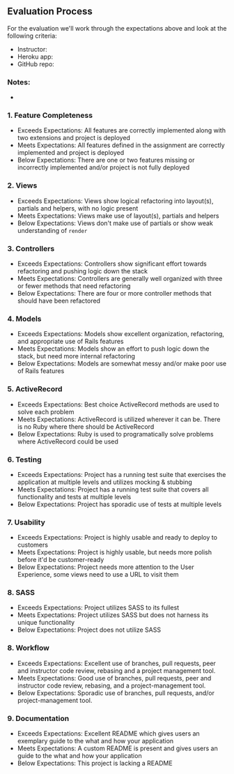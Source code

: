 ## Evaluation Process

For the evaluation we'll work through the expectations above and look at the
following criteria:

- Instructor: 
- Heroku app: 
- GitHub repo: 

### Notes:

- 

### 1. Feature Completeness

* Exceeds Expectations: All features are correctly implemented along with two extensions and project is deployed
* Meets Expectations: All features defined in the assignment are correctly implemented and project is deployed
* Below Expectations: There are one or two features missing or incorrectly implemented and/or project is not fully deployed

### 2. Views

* Exceeds Expectations: Views show logical refactoring into layout(s), partials and helpers, with no logic present
* Meets Expectations: Views make use of layout(s), partials and helpers
* Below Expectations: Views don't make use of partials or show weak understanding of `render`

### 3. Controllers

* Exceeds Expectations: Controllers show significant effort towards refactoring and pushing logic down the stack
* Meets Expectations: Controllers are generally well organized with three or fewer methods that need refactoring
* Below Expectations: There are four or more controller methods that should have been refactored

### 4. Models

* Exceeds Expectations: Models show excellent organization, refactoring, and appropriate use of Rails features
* Meets Expectations: Models show an effort to push logic down the stack, but need more internal refactoring
* Below Expectations: Models are somewhat messy and/or make poor use of Rails features

### 5. ActiveRecord

* Exceeds Expectations: Best choice ActiveRecord methods are used to solve each problem
* Meets Expectations: ActiveRecord is utilized wherever it can be. There is no Ruby where there should be ActiveRecord
* Below Expectations: Ruby is used to programatically solve problems where ActiveRecord could be used

### 6. Testing

* Exceeds Expectations: Project has a running test suite that exercises the application at multiple levels and utilizes mocking & stubbing
* Meets Expectations: Project has a running test suite that covers all functionality and tests at multiple levels
* Below Expectations: Project has sporadic use of tests at multiple levels

### 7. Usability

* Exceeds Expectations: Project is highly usable and ready to deploy to customers
* Meets Expectations: Project is highly usable, but needs more polish before it'd be customer-ready
* Below Expectations: Project needs more attention to the User Experience, some views need to use a URL to visit them

### 8. SASS

* Exceeds Expectations: Project utilizes SASS to its fullest
* Meets Expectations: Project utilizes SASS but does not harness its unique functionality
* Below Expectations: Project does not utilize SASS

### 8. Workflow

* Exceeds Expectations: Excellent use of branches, pull requests, peer and instructor  code review, rebasing and a project management tool.
* Meets Expectations: Good use of branches, pull requests, peer and instructor code review, rebasing, and a project-management tool.
* Below Expectations: Sporadic use of branches, pull requests, and/or project-management tool.

### 9. Documentation

* Exceeds Expectations: Excellent README which gives users an exemplary guide to the what and how your application
* Meets Expectations: A custom README is present and gives users an guide to the what and how your application
* Below Expectations: This project is lacking a README

